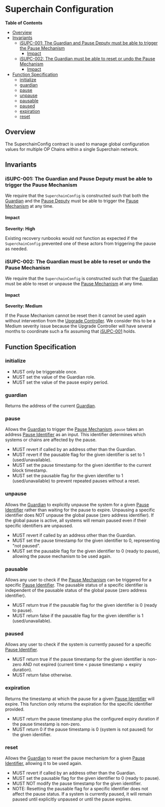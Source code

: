# Superchain Configuration

<!-- START doctoc generated TOC please keep comment here to allow auto update -->
<!-- DON'T EDIT THIS SECTION, INSTEAD RE-RUN doctoc TO UPDATE -->
**Table of Contents**

- [Overview](#overview)
- [Invariants](#invariants)
  - [iSUPC-001: The Guardian and Pause Deputy must be able to trigger the Pause Mechanism](#isupc-001-the-guardian-and-pause-deputy-must-be-able-to-trigger-the-pause-mechanism)
    - [Impact](#impact)
  - [iSUPC-002: The Guardian must be able to reset or undo the Pause Mechanism](#isupc-002-the-guardian-must-be-able-to-reset-or-undo-the-pause-mechanism)
    - [Impact](#impact-1)
- [Function Specification](#function-specification)
  - [initialize](#initialize)
  - [guardian](#guardian)
  - [pause](#pause)
  - [unpause](#unpause)
  - [pausable](#pausable)
  - [paused](#paused)
  - [expiration](#expiration)
  - [reset](#reset)

<!-- END doctoc generated TOC please keep comment here to allow auto update -->

## Overview

The SuperchainConfig contract is used to manage global configuration values for multiple OP Chains
within a single Superchain network.

## Invariants

### iSUPC-001: The Guardian and Pause Deputy must be able to trigger the Pause Mechanism

We require that the `SuperchainConfig` is constructed such that both the
[Guardian](./stage-1.md#guardian) and the [Pause Deputy](./stage-1.md#pause-deputy) must be able to
trigger the [Pause Mechanism](./stage-1.md#pause-mechanism) at any time.

#### Impact

**Severity: High**

Existing recovery runbooks would not function as expected if the `SuperchainConfig` prevented one
of these actors from triggering the pause as needed.

### iSUPC-002: The Guardian must be able to reset or undo the Pause Mechanism

We require that the `SuperchainConfig` is constructed such that the
[Guardian](./stage-1.md#guardian) must be able to reset or unpause the
[Pause Mechanism](./stage-1.md#pause-mechanism) at any time.

#### Impact

**Severity: Medium**

If the Pause Mechanism cannot be reset then it cannot be used again without intervention from the
[Upgrade Controller](./stage-1.md#upgrade-controller). We consider this to be a Medium severity
issue because the Upgrade Controller will have several months to coordinate such a fix assuming
that [iSUPC-001][iSUPC-001] holds.

## Function Specification

### initialize

- MUST only be triggerable once.
- MUST set the value of the Guardian role.
- MUST set the value of the pause expiry period.

### guardian

Returns the address of the current [Guardian](./stage-1.md#guardian).

### pause

Allows the [Guardian](./stage-1.md#guardian) to trigger the
[Pause Mechanism](./stage-1.md#pause-mechanism). `pause` takes an address
[Pause Identifier](./stage-1.md#pause-identifier) as an input. This identifier determines which
systems or chains are affected by the pause.

- MUST revert if called by an address other than the Guardian.
- MUST revert if the pausable flag for the given identifier is set to 1 (used/unavailable).
- MUST set the pause timestamp for the given identifier to the current block timestamp.
- MUST set the pausable flag for the given identifier to 1 (used/unavailable) to prevent repeated
  pauses without a reset.

### unpause

Allows the [Guardian](./stage-1.md#guardian) to explicitly unpause the system for a given
[Pause Identifier](./stage-1.md#pause-identifier) rather than waiting for the pause to expire.
Unpausing a specific identifier does NOT unpause the global pause (zero address identifier). If the
global pause is active, all systems will remain paused even if their specific identifiers are
unpaused.

- MUST revert if called by an address other than the Guardian.
- MUST set the pause timestamp for the given identifier to 0, representing "not paused".
- MUST set the pausable flag for the given identifier to 0 (ready to pause), allowing the pause
  mechanism to be used again.

### pausable

Allows any user to check if the [Pause Mechanism](./stage-1.md#pause-mechanism) can be triggered
for a specific [Pause Identifier](./stage-1.md#pause-identifier). The pausable status of a specific
identifier is independent of the pausable status of the global pause (zero address identifier).

- MUST return true if the pausable flag for the given identifier is 0 (ready to pause).
- MUST return false if the pausable flag for the given identifier is 1 (used/unavailable).

### paused

Allows any user to check if the system is currently paused for a specific
[Pause Identifier](./stage-1.md#pause-identifier).

- MUST return true if the pause timestamp for the given identifier is non-zero AND not expired
  (current time < pause timestamp + expiry duration).
- MUST return false otherwise.

### expiration

Returns the timestamp at which the pause for a given
[Pause Identifier](./stage-1.md#pause-identifier) will expire. This function only returns the
expiration for the specific identifier provided.

- MUST return the pause timestamp plus the configured expiry duration if the pause timestamp is non-zero.
- MUST return 0 if the pause timestamp is 0 (system is not paused) for the given identifier.

### reset

Allows the [Guardian](./stage-1.md#guardian) to reset the pause mechanism for a given
[Pause Identifier](./stage-1.md#pause-identifier), allowing it to be used again.

- MUST revert if called by an address other than the Guardian.
- MUST set the pausable flag for the given identifier to 0 (ready to pause).
- MUST NOT modify the pause timestamp for the given identifier.
- NOTE: Resetting the pausable flag for a specific identifier does not affect the pause status. If
  a system is currently paused, it will remain paused until explicitly unpaused or until the pause
  expires.

<!-- references -->

[iSUPC-001]: #isupc-001-the-guardian-and-pause-deputy-must-be-able-to-trigger-the-pause-mechanism
